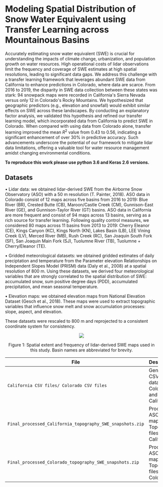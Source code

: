 
# Modeling Spatial Distribution of Snow Water Equivalent using Transfer Learning across Mountainous Basins

Accurately estimating snow water equivalent (SWE) is crucial for understanding the impacts of climate change, urbanization, and population growth on water resources. High operational costs of lidar observations limit the frequency and coverage of SWE estimates at high spatial resolutions, leading to significant data gaps. We address this challenge with a transfer learning framework that leverages abundant SWE data from California to enhance predictions in Colorado, where data are scarce. From 2016 to 2019, the disparity in SWE data collection between these states was stark: 94 snowpack maps were recorded in California's Sierra Nevada versus only 12 in Colorado's Rocky Mountains. We hypothesized that geographic predictors (e.g., elevation and snowfall) would exhibit similar effects on SWE across these landscapes. By conducting an explanatory factor analysis, we validated this hypothesis and refined our transfer learning model, which incorporated data from California to predict SWE in Colorado. When compared with using data from Colorado alone, transfer learning improved the mean $R^2$ value from 0.43 to 0.56, indicating a significant enhancement of over 30\% in predictive accuracy. Such advancements underscore the potential of our framework to mitigate lidar data limitations, offering a valuable tool for water resource management amidst changing environmental conditions. 

**To reproduce this work please use python 3.6 and Keras 2.6 versions.**
## Datasets

• Lidar data: we obtained lidar-derived SWE from the Airborne Snow Observatory (ASO) with a 50 m resolution (T. Painter, 2018). ASO data in Colorado consist of 12 maps across five basins from 2016 to 2019: Blue River (BR), Crested Butte (CB), Maroon/Castle Creek (CM), Gunnison-East River (GE), and Gunnison-Taylor River (GT) basins. ASO data in California are more frequent and consist of 94 maps across 13 basins, serving as a rich source for transfer learning. Following quality control measures, we considered 80 maps across 11 basins from 2013 to 2019: Cherry Eleanor (CE), Kings Canyon (KC), Kings North (KN), Lakes Basin (LB), LEE Vining Creek (LV), Merced River (MB), Rush Creek (RC), San Joaquin South Fork (SF), San Joaquin Main Fork (SJ), Tuolumne River (TB), Tuolumne + Cherry/Eleanor (TE).

• Gridded meteorological datasets: we obtained gridded estimates of daily preciptation and temperature from the Parameter elevation Relationships on Independent Slopes Model (PRISM) data (Daly et al., 2008) at a spatial resolution of 800 m. Using these datasets, we derived four meteorological variables that are strongly correlated to the spatial distribution of SWE: accumulated snow, sum positive degree days (PDD), accumulated precipitation, and mean seasonal temperature.

• Elevation maps: we obtained elevation maps from National Elevation Dataset (Gesch et al., 2018). These maps were used to extract topographic variables that influence snow melt and snow accumulation processes: slope, aspect, and elevation. 

These datasets were rescaled to 800 m and reprojected to a consistent coordinate system for consistency.

<div align=center><image src="./Figures/spatial_extent.jpg"></div>
<p align=center>
Figure 1: Spatial extent and frequency of lidar-derived SWE maps used in this study. Basin names are abbreviated for brevity. 
</p> 


| File | Description |
| ------------- | ------------- |
| `California CSV files/ Colorado CSV files` | Generated CSV datasets for Colorado and California. |
| `Final_processed_California_topography_SWE_snapshots.zip` | Processed ASO SWE maps and Topography files in California. |
| `Final_processed_Colorado_topography_SWE_snapshots.zip` | Processed ASO SWE maps and Topography files in Colorado. |

